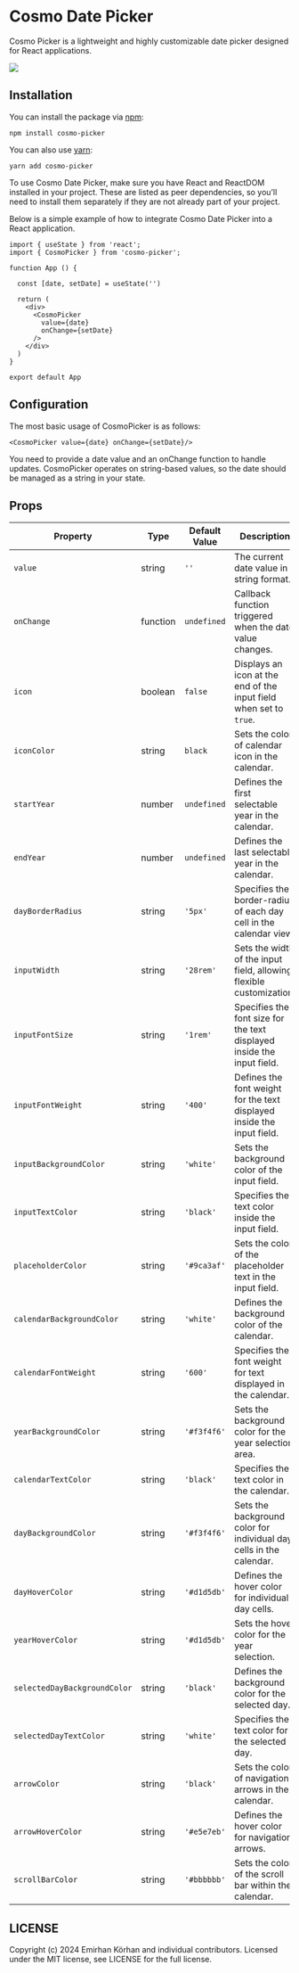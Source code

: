 # Cosmo Date Picker

Cosmo Picker is a lightweight and highly customizable date picker designed for React applications.

![](https://i.ibb.co/RSsxV9P/calendar.png)

## Installation

You can install the package via [npm](https://github.com/npm/cli):

```
npm install cosmo-picker
```

You can also use [yarn](https://github.com/yarnpkg/yarn):

```
yarn add cosmo-picker
```

To use Cosmo Date Picker, make sure you have React and ReactDOM installed in your project. These are listed as peer dependencies, so you’ll need to install them separately if they are not already part of your project.

Below is a simple example of how to integrate Cosmo Date Picker into a React application.

```
import { useState } from 'react';
import { CosmoPicker } from 'cosmo-picker';

function App () {

  const [date, setDate] = useState('')

  return (
    <div>
      <CosmoPicker
        value={date}
        onChange={setDate}
      />
    </div>
  )
}

export default App
```

## Configuration

The most basic usage of CosmoPicker is as follows:

```
<CosmoPicker value={date} onChange={setDate}/>
```

You need to provide a date value and an onChange function to handle updates. CosmoPicker operates on string-based values, so the date should be managed as a string in your state.

## Props

| Property                     | Type     | Default Value | Description                                                            |
| ---------------------------- | -------- | ------------- | ---------------------------------------------------------------------- |
| `value`                      | string   | `''`          | The current date value in string format.                               |
| `onChange`                   | function | `undefined`   | Callback function triggered when the date value changes.               |
| `icon`                       | boolean  | `false`       | Displays an icon at the end of the input field when set to `true`.     |
| `iconColor`                  | string   | `black`       | Sets the color of calendar icon in the calendar.                       |
| `startYear`                  | number   | `undefined`   | Defines the first selectable year in the calendar.                     |
| `endYear`                    | number   | `undefined`   | Defines the last selectable year in the calendar.                      |
| `dayBorderRadius`            | string   | `'5px'`       | Specifies the border-radius of each day cell in the calendar view.     |
| `inputWidth`                 | string   | `'28rem'`     | Sets the width of the input field, allowing flexible customization.    |
| `inputFontSize`              | string   | `'1rem'`      | Specifies the font size for the text displayed inside the input field. |
| `inputFontWeight`            | string   | `'400'`       | Defines the font weight for the text displayed inside the input field. |
| `inputBackgroundColor`       | string   | `'white'`     | Sets the background color of the input field.                          |
| `inputTextColor`             | string   | `'black'`     | Specifies the text color inside the input field.                       |
| `placeholderColor`           | string   | `'#9ca3af'`   | Sets the color of the placeholder text in the input field.             |
| `calendarBackgroundColor`    | string   | `'white'`     | Defines the background color of the calendar.                          |
| `calendarFontWeight`         | string   | `'600'`       | Specifies the font weight for text displayed in the calendar.          |
| `yearBackgroundColor`        | string   | `'#f3f4f6'`   | Sets the background color for the year selection area.                 |
| `calendarTextColor`          | string   | `'black'`     | Specifies the text color in the calendar.                              |
| `dayBackgroundColor`         | string   | `'#f3f4f6'`   | Sets the background color for individual day cells in the calendar.    |
| `dayHoverColor`              | string   | `'#d1d5db'`   | Defines the hover color for individual day cells.                      |
| `yearHoverColor`             | string   | `'#d1d5db'`   | Sets the hover color for the year selection.                           |
| `selectedDayBackgroundColor` | string   | `'black'`     | Defines the background color for the selected day.                     |
| `selectedDayTextColor`       | string   | `'white'`     | Specifies the text color for the selected day.                         |
| `arrowColor`                 | string   | `'black'`     | Sets the color of navigation arrows in the calendar.                   |
| `arrowHoverColor`            | string   | `'#e5e7eb'`   | Defines the hover color for navigation arrows.                         |
| `scrollBarColor`             | string   | `'#bbbbbb'`   | Sets the color of the scroll bar within the calendar.                  |

## LICENSE

Copyright (c) 2024 Emirhan Körhan and individual contributors. Licensed under the MIT license, see LICENSE for the full license.
